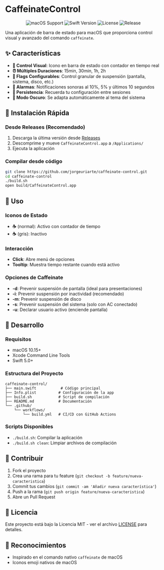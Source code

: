 # CaffeinateControl

<p align="center">
  <img src="https://img.shields.io/badge/macOS-10.15%2B-blue?style=flat-square&logo=apple" alt="macOS Support" />
  <img src="https://img.shields.io/badge/Swift-5.0%2B-orange?style=flat-square&logo=swift" alt="Swift Version" />
  <img src="https://img.shields.io/github/license/jorgeuriarte/caffeinate-control?style=flat-square" alt="License" />
  <img src="https://img.shields.io/github/v/release/jorgeuriarte/caffeinate-control?style=flat-square" alt="Release" />
</p>

Una aplicación de barra de estado para macOS que proporciona control visual y avanzado del comando `caffeinate`.

## ✨ Características

- **🎯 Control Visual**: Icono en barra de estado con contador en tiempo real
- **⏰ Múltiples Duraciones**: 15min, 30min, 1h, 2h 
- **🔧 Flags Configurables**: Control granular de suspensión (pantalla, sistema, disco, etc.)
- **🔔 Alarmas**: Notificaciones sonoras al 10%, 5% y últimos 10 segundos
- **💾 Persistencia**: Recuerda tu configuración entre sesiones
- **🌙 Modo Oscuro**: Se adapta automáticamente al tema del sistema

## 🚀 Instalación Rápida

### Desde Releases (Recomendado)
1. Descarga la última versión desde [Releases](https://github.com/jorgeuriarte/caffeinate-control/releases)
2. Descomprime y mueve `CaffeinateControl.app` a `/Applications/`
3. Ejecuta la aplicación

### Compilar desde código
```bash
git clone https://github.com/jorgeuriarte/caffeinate-control.git
cd caffeinate-control
./build.sh
open build/CaffeinateControl.app
```

## 📖 Uso

### Iconos de Estado
- **☕️** (normal): Activo con contador de tiempo
- **☕️** (gris): Inactivo

### Interacción
- **Click**: Abre menú de opciones
- **Tooltip**: Muestra tiempo restante cuando está activo

### Opciones de Caffeinate
- **-d**: Prevenir suspensión de pantalla (ideal para presentaciones)
- **-i**: Prevenir suspensión por inactividad (recomendado)
- **-m**: Prevenir suspensión de disco
- **-s**: Prevenir suspensión del sistema (solo con AC conectado)
- **-u**: Declarar usuario activo (enciende pantalla)

## 🔧 Desarrollo

### Requisitos
- macOS 10.15+
- Xcode Command Line Tools
- Swift 5.0+

### Estructura del Proyecto
```
caffeinate-control/
├── main.swift           # Código principal
├── Info.plist          # Configuración de la app
├── build.sh            # Script de compilación
├── README.md           # Documentación
└── .github/
    └── workflows/
        └── build.yml   # CI/CD con GitHub Actions
```

### Scripts Disponibles
- `./build.sh`: Compilar la aplicación
- `./build.sh clean`: Limpiar archivos de compilación

## 🤝 Contribuir

1. Fork el proyecto
2. Crea una rama para tu feature (`git checkout -b feature/nueva-caracteristica`)
3. Commit tus cambios (`git commit -am 'Añadir nueva característica'`)
4. Push a la rama (`git push origin feature/nueva-caracteristica`)
5. Abre un Pull Request

## 📄 Licencia

Este proyecto está bajo la Licencia MIT - ver el archivo [LICENSE](LICENSE) para detalles.

## 🙏 Reconocimientos

- Inspirado en el comando nativo `caffeinate` de macOS
- Iconos emoji nativos de macOS